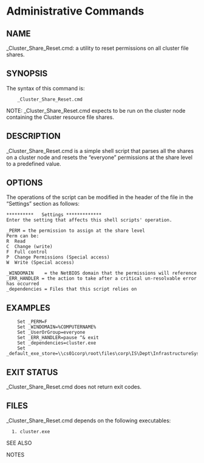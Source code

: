 # Administrative Commands                                       		

## NAME

_Cluster_Share_Reset.cmd: a utility to reset permissions on all cluster file shares.
     
## SYNOPSIS

 The syntax of this command is:
```
	_Cluster_Share_Reset.cmd
```

NOTE: _Cluster_Share_Reset.cmd expects to be run on the cluster node containing the Cluster resource file shares. 

## DESCRIPTION

_Cluster_Share_Reset.cmd  is a simple shell script that parses all the shares on a cluster node and resets the “everyone” permissions at the share level to a predefined value. 

		


## OPTIONS
The operations of the script can be modified in the header of the file in the “Settings” section as follows:
```
**********   Settings *************
Enter the setting that affects this shell scripts' operation.

_PERM = the permission to assign at the share level
Perm can be: 
R  Read
C  Change (write)
F  Full control
P  Change Permissions (Special access)
W  Write (Special access)

_WINDOMAIN    = the NetBIOS domain that the permissions will reference
_ERR_HANDLER = the action to take after a critical un-resolvable error has occurred 
_dependencies = Files that this script relies on
```		


## EXAMPLES
```
	Set _PERM=F
	Set _WINDOMAIN=%COMPUTERNAME%
	Set _UserOrGroup=everyone
	Set _ERR_HANDLER=pause ^& exit
	Set _dependencies=cluster.exe
	Set _default_exe_store=\\cs01corp\root\files\corp\IS\Dept\InfrastructureSystems\FilePrint\BIN
```
## EXIT STATUS

_Cluster_Share_Reset.cmd does not return exit codes.


## FILES

_Cluster_Share_Reset.cmd depends on the following executables:
```
  1. cluster.exe
```
SEE ALSO



NOTES
